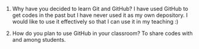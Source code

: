 1. Why have you decided to learn Git and GitHub?
I have used GitHub to get codes in the past but I have never used it as my own depository. I would like to use it effectively so that I can use it in my teaching :)

2. How do you plan to use GitHub in your classroom?
To share codes with and among students.
